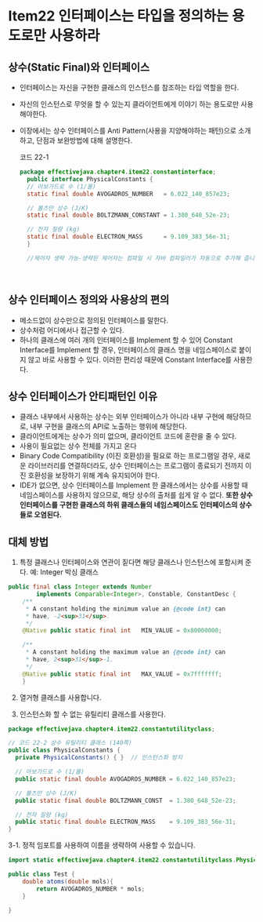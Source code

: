 # Item22 인터페이스는 타입을 정의하는 용도로만 사용하라

## 상수(Static Final)와 인터페이스
- 인터페이스는 자신을 구현한 클래스의 인스턴스를 참조하는 타입 역할을 한다.
- 자신의 인스턴스로 무엇을 할 수 있는지 클라이언트에게 이야기 하는 용도로만 사용해야한다.
- 이장에서는 상수 인터페이스를 Anti Pattern(사용을 지양해야하는 패턴)으로 소개하고, 단점과 보완방법에 대해 설명한다.
  
  코드 22-1

  ```java
  package effectivejava.chapter4.item22.constantinterface;
    public interface PhysicalConstants {
    // 아보가드로 수 (1/몰)
    static final double AVOGADROS_NUMBER   = 6.022_140_857e23;

    // 볼츠만 상수 (J/K)
    static final double BOLTZMANN_CONSTANT = 1.380_648_52e-23;

    // 전자 질량 (kg)
    static final double ELECTRON_MASS      = 9.109_383_56e-31;
    }

    //제어자 생략 가능-생략된 제어자는 컴파일 시 자바 컴파일러가 자동으로 추가해 줍니다.
  ```

<br>

  ## 상수 인터페이스 정의와 사용상의 편의
  - 메소드없이 상수만으로 정의된 인터페이스를 말한다.
  - 상수처럼 어디에서나 접근할 수 있다. 
  - 하나의 클래스에 여러 개의 인터페이스를 Implement 할 수 있어  Constant Interface를 Implement 할 경우, ​인터페이스의 클래스 명을 네임스페이스로 붙이지 않고 바로 사용할 수 있다. 이러한 편리성 때문에 Constant Interface를 사용한다.

## 상수 인터페이스가 안티패턴인 이유
- 클래스 내부에서 사용하는 상수는 외부 인터페이스가 아니라 내부 구현에 해당하므로, 내부 구현을 클래스의 API로 노출하는 행위에 해당한다.
- 클라이언트에게는 상수가 의미 없으며, 클라이언트 코드에 혼란을 줄 수 있다.
- 사용이 필요없는 상수 전체를 가지고 온다
- Binary Code Compatibility (이진 호환성)을 필요로 하는 프로그램일 경우, 새로운 라이브러리를 연결하더라도, 상수 인터페이스는 프로그램이 종료되기 전까지 이진 호환성을 보장하기 위해 계속 유지되어야 한다.
- IDE가 없으면, 상수 인터페이스를 Implement 한 클래스에서는 상수를 사용할 때 네임스페이스를 사용하지 않으므로, 해당 상수의 출처를 쉽게 알 수 없다. **또한 상수 인터페이스를 구현한 클래스의 하위 클래스들의 네임스페이스도 인터페이스의 상수들로 오염된다.**

## 대체 방법
1. 특정 클래스나 인터페이스와 연관이 짙다면 해당 클래스나 인스턴스에 포함시켜 준다. 예: Integer 박싱 클래스 
```java
public final class Integer extends Number
        implements Comparable<Integer>, Constable, ConstantDesc {
    /**
     * A constant holding the minimum value an {@code int} can
     * have, -2<sup>31</sup>.
     */
    @Native public static final int   MIN_VALUE = 0x80000000;

    /**
     * A constant holding the maximum value an {@code int} can
     * have, 2<sup>31</sup>-1.
     */
    @Native public static final int   MAX_VALUE = 0x7fffffff;
    }
```
2. 열거형 클래스를 사용합니다.


3. 인스턴스화 할 수 없는 유틸리티 클래스를 사용한다.

```java
package effectivejava.chapter4.item22.constantutilityclass;

// 코드 22-2 상수 유틸리티 클래스 (140쪽)
public class PhysicalConstants {
  private PhysicalConstants() { }  // 인스턴스화 방지

  // 아보가드로 수 (1/몰)
  public static final double AVOGADROS_NUMBER = 6.022_140_857e23;

  // 볼츠만 상수 (J/K)
  public static final double BOLTZMANN_CONST  = 1.380_648_52e-23;

  // 전자 질량 (kg)
  public static final double ELECTRON_MASS    = 9.109_383_56e-31;
}
```

3-1. 정적 임포트를 사용하여 이름을 생략하여 사용할 수 있습니다.

```java
import static effectivejava.chapter4.item22.constantutilityclass.PhysicalConstants.*;

public class Test {
    double atoms(double mols){
        return AVOGADROS_NUMBER * mols;
    }

}
```
